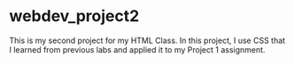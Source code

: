 # webdev_project2

This is my second project for my HTML Class. In this project, I use CSS that I learned from previous labs and applied it to my Project 1 assignment.
